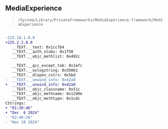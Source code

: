 ## MediaExperience

> `/System/Library/PrivateFrameworks/MediaExperience.framework/MediaExperience`

```diff

-215.18.1.0.0
+225.2.2.0.0
   __TEXT.__text: 0x1cc7b4
   __TEXT.__auth_stubs: 0x1f50
   __TEXT.__objc_methlist: 0x492c

   __TEXT.__gcc_except_tab: 0x1efc
   __TEXT.__oslogstring: 0x35061
   __TEXT.__dlopen_cstrs: 0x5bd
-  __TEXT.__unwind_info: 0x42a8
+  __TEXT.__unwind_info: 0x42a0
   __TEXT.__objc_classname: 0x51c
   __TEXT.__objc_methname: 0x12d0e
   __TEXT.__objc_methtype: 0x1cdc
CStrings:
+ "01:20:46"
+ "Dec  6 2024"
- "02:40:26"
- "Nov 10 2024"

```
